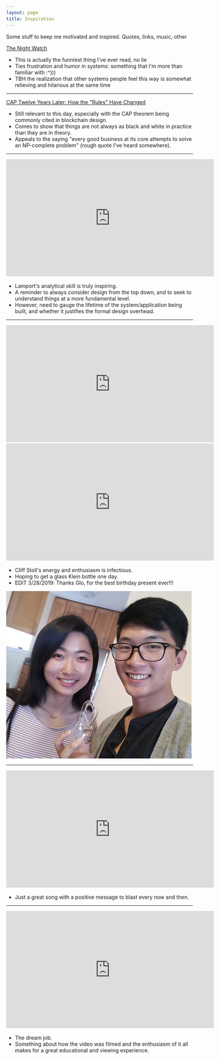 ```yaml
---
layout: page
title: Inspiration
---
```


<p class="message">
  Some stuff to keep me motivated and inspired. Quotes, links, music, other
</p>

[The Night Watch](https://www.usenix.org/system/files/1311_05-08_mickens.pdf)

* This is actually the funniest thing I've ever read, no lie
* Ties frustration and humor in systems: something that I'm more than familiar with :^)))
* TBH the realization that other systems people feel this way is somewhat relieving and hilarious at the same time 

<hr>

[CAP Twelve Years Later: How the "Rules" Have Changed](https://www.infoq.com/articles/cap-twelve-years-later-how-the-rules-have-changed)

* Still relevant to this day, especially with the CAP theorem being commonly cited in blockchain design.
* Comes to show that things are not always as black and white in practice than they are in theory.
* Appeals to the saying "every good business at its core attempts to solve an NP-complete problem" (rough quote I've heard somewhere).

<hr>

<iframe width="560" height="315" src="https://www.youtube.com/embed/-4Yp3j_jk8Q" frameborder="0" allow="autoplay; encrypted-media" allowfullscreen></iframe>

* Lamport's analytical skill is truly inspiring.
* A reminder to always consider design from the top down, and to seek to understand things at a more fundamental level.
* However, need to gauge the lifetime of the system/application being built, and whether it justifies the formal design overhead.

<hr>

<iframe width="560" height="315" src="https://www.youtube.com/embed/BDEo5XpZcXo" frameborder="0" allow="autoplay; encrypted-media" allowfullscreen></iframe>

<iframe width="560" height="315" src="https://www.youtube.com/embed/-k3mVnRlQLU" frameborder="0" allow="autoplay; encrypted-media" allowfullscreen></iframe>

* Cliff Stoll's energy and enthusiasm is infectious.
* Hoping to get a glass Klein bottle one day.
* EDIT 3/28/2019: Thanks Glo, for the best birthday present ever!!!

![](/res/img/2019-05-05-21-14-43.png)

<hr>


<iframe width="560" height="315" src="https://www.youtube.com/embed/aKHbqm-D62Y" frameborder="0" allow="autoplay; encrypted-media" allowfullscreen></iframe>

* Just a great song with a positive message to blast every now and then.

<hr>

<iframe width="560" height="315" src="https://www.youtube.com/embed/tDacjrSCeq4" frameborder="0" allow="accelerometer; autoplay; encrypted-media; gyroscope; picture-in-picture" allowfullscreen></iframe>

* The dream job. 
* Something about how the video was filmed and the enthusiasm of it all makes for a great educational and viewing experience.
